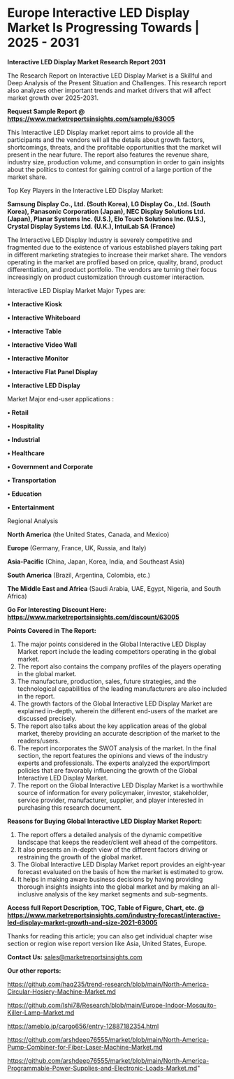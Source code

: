 # Europe Interactive LED Display Market Is Progressing Towards | 2025 - 2031

<strong>Interactive LED Display Market Research Report 2031</strong>

The Research Report on Interactive LED Display Market is a Skillful and Deep Analysis of the Present Situation and Challenges. This research report also analyzes other important trends and market drivers that will affect market growth over 2025-2031.

<strong>Request Sample Report @ <a href=https://www.marketreportsinsights.com/sample/63005>https://www.marketreportsinsights.com/sample/63005</a></strong>

This Interactive LED Display market report aims to provide all the participants and the vendors will all the details about growth factors, shortcomings, threats, and the profitable opportunities that the market will present in the near future. The report also features the revenue share, industry size, production volume, and consumption in order to gain insights about the politics to contest for gaining control of a large portion of the market share.

Top Key Players in the Interactive LED Display Market:

<strong>Samsung Display Co., Ltd. (South Korea), LG Display Co., Ltd. (South Korea), Panasonic Corporation (Japan), NEC Display Solutions Ltd. (Japan), Planar Systems Inc. (U.S.), Elo Touch Solutions Inc. (U.S.), Crystal Display Systems Ltd. (U.K.), IntuiLab SA (France)</strong>

The Interactive LED Display Industry is severely competitive and fragmented due to the existence of various established players taking part in different marketing strategies to increase their market share. The vendors operating in the market are profiled based on price, quality, brand, product differentiation, and product portfolio. The vendors are turning their focus increasingly on product customization through customer interaction.

Interactive LED Display Market Major Types are:

<strong>• Interactive Kiosk

• Interactive Whiteboard

• Interactive Table

• Interactive Video Wall

• Interactive Monitor

• Interactive Flat Panel Display

• Interactive LED Display</strong>

Market Major end-user applications :

<strong>• Retail

• Hospitality

• Industrial

• Healthcare

• Government and Corporate

• Transportation

• Education

• Entertainment</strong>

Regional Analysis

</u><strong><b>North America</b></strong> (the United States, Canada, and Mexico)

<strong><b>Europe </b></strong>(Germany, France, UK, Russia, and Italy)

<strong><b>Asia-Pacific</b></strong> (China, Japan, Korea, India, and Southeast Asia)

<strong><b>South America</b></strong> (Brazil, Argentina, Colombia, etc.)

<strong><b>The Middle East and Africa</b></strong> (Saudi Arabia, UAE, Egypt, Nigeria, and South Africa)

<strong>Go For Interesting Discount Here: <a href=https://www.marketreportsinsights.com/discount/63005>https://www.marketreportsinsights.com/discount/63005</a></strong>

<strong>Points Covered in The Report:</strong>
<ol>
  <li>The major points considered in the Global Interactive LED Display Market report include the leading competitors operating in the global market.</li>
  <li>The report also contains the company profiles of the players operating in the global market.</li>
  <li>The manufacture, production, sales, future strategies, and the technological capabilities of the leading manufacturers are also included in the report.</li>
  <li>The growth factors of the Global Interactive LED Display Market are explained in-depth, wherein the different end-users of the market are discussed precisely.</li>
  <li>The report also talks about the key application areas of the global market, thereby providing an accurate description of the market to the readers/users.</li>
  <li>The report incorporates the SWOT analysis of the market. In the final section, the report features the opinions and views of the industry experts and professionals. The experts analyzed the export/import policies that are favorably influencing the growth of the Global Interactive LED Display Market.</li>
  <li>The report on the Global Interactive LED Display Market is a worthwhile source of information for every policymaker, investor, stakeholder, service provider, manufacturer, supplier, and player interested in purchasing this research document.</li>
</ol>
<strong>Reasons for Buying Global Interactive LED Display Market Report:</strong>

<ol>
  <li>The report offers a detailed analysis of the dynamic competitive landscape that keeps the reader/client well ahead of the competitors.</li>
  <li>It also presents an in-depth view of the different factors driving or restraining the growth of the global market.</li>
  <li>The Global Interactive LED Display Market report provides an eight-year forecast evaluated on the basis of how the market is estimated to grow.</li>
  <li>It helps in making aware business decisions by having providing thorough insights insights into the global market and by making an all-inclusive analysis of the key market segments and sub-segments.</li>
</ol>
<strong>Access full Report Description, TOC, Table of Figure, Chart, etc. @ <a href=https://www.marketreportsinsights.com/industry-forecast/interactive-led-display-market-growth-and-size-2021-63005>https://www.marketreportsinsights.com/industry-forecast/interactive-led-display-market-growth-and-size-2021-63005</a></strong>


Thanks for reading this article; you can also get individual chapter wise section or region wise report version like Asia, United States, Europe.

<strong>Contact Us:</strong>
sales@marketreportsinsights.com

<strong>Our other reports:</strong>

<a href=https://github.com/haq235/trend-research/blob/main/North-America-Circular-Hosiery-Machine-Market.md>https://github.com/haq235/trend-research/blob/main/North-America-Circular-Hosiery-Machine-Market.md</a>

<a href=https://github.com/Ishi78/Research/blob/main/Europe-Indoor-Mosquito-Killer-Lamp-Market.md>https://github.com/Ishi78/Research/blob/main/Europe-Indoor-Mosquito-Killer-Lamp-Market.md</a>

<a href=https://ameblo.jp/cargo656/entry-12887182354.html>https://ameblo.jp/cargo656/entry-12887182354.html</a>

<a href=https://github.com/arshdeep76555/market/blob/main/North-America-Pump-Combiner-for-Fiber-Laser-Machine-Market.md>https://github.com/arshdeep76555/market/blob/main/North-America-Pump-Combiner-for-Fiber-Laser-Machine-Market.md</a>

<a href=https://github.com/arshdeep76555/market/blob/main/North-America-Programmable-Power-Supplies-and-Electronic-Loads-Market.md>https://github.com/arshdeep76555/market/blob/main/North-America-Programmable-Power-Supplies-and-Electronic-Loads-Market.md</a>"
